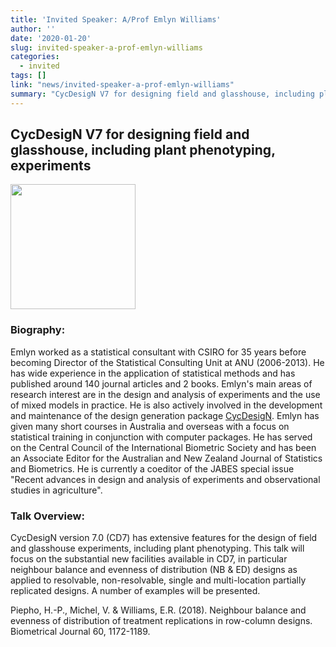 ```yaml
---
title: 'Invited Speaker: A/Prof Emlyn Williams'
author: ''
date: '2020-01-20'
slug: invited-speaker-a-prof-emlyn-williams
categories:
  - invited
tags: []
link: "news/invited-speaker-a-prof-emlyn-williams"
summary: "CycDesigN V7 for designing field and glasshouse, including plant phenotyping, experiments"
---
```



## CycDesigN V7 for designing field and glasshouse, including plant phenotyping, experiments

<img src="/img/speakers/erw_photo.jpg" width="200px"/>

### Biography:

Emlyn worked as a statistical consultant with CSIRO for 35 years before becoming Director of the
Statistical Consulting Unit at ANU (2006-2013). He has wide experience in the application of
statistical methods and has published around 140 journal articles and 2 books.
Emlyn&#39;s main areas of research interest are in the design and analysis of experiments and the use of
mixed models in practice. He is also actively involved in the development and maintenance of the
design generation package [CycDesigN](http//www.vsni.co.uk/software/cycdesign/).
Emlyn has given many short courses in Australia and overseas with a focus on statistical training in
conjunction with computer packages. He has served on the Central Council of the International
Biometric Society and has been an Associate Editor for the Australian and New Zealand Journal of
Statistics and Biometrics. He is currently a coeditor of the JABES special issue &quot;Recent advances in
design and analysis of experiments and observational studies in agriculture&quot;.

### Talk Overview:

CycDesigN version 7.0 (CD7) has extensive features for the design of field and glasshouse
experiments, including plant phenotyping. This talk will focus on the substantial new facilities
available in CD7, in particular neighbour balance and evenness of distribution (NB &amp; ED) designs as
applied to resolvable, non-resolvable, single and multi-location partially replicated designs. A
number of examples will be presented.

Piepho, H.-P., Michel, V. &amp; Williams, E.R. (2018). Neighbour balance and evenness of distribution
of treatment replications in row-column designs. Biometrical Journal 60, 1172-1189.

